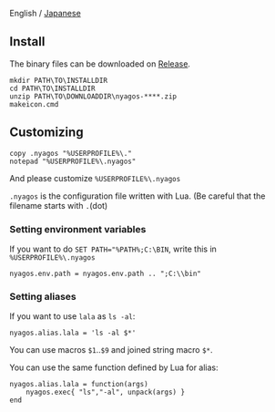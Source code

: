 English / [Japanese](./01-Install_ja.md)

## Install

The binary files can be downloaded on [Release](https://github.com/zetamatta/nyagos/releases).

    mkdir PATH\TO\INSTALLDIR
    cd PATH\TO\INSTALLDIR
    unzip PATH\TO\DOWNLOADDIR\nyagos-****.zip
    makeicon.cmd

## Customizing

    copy .nyagos "%USERPROFILE%\."
    notepad "%USERPROFILE%\.nyagos"

And please customize `%USERPROFILE%\.nyagos`

`.nyagos` is the configuration file written with Lua.
(Be careful that the filename starts with `.`(dot)

### Setting environment variables

If you want to do `SET PATH="%PATH%;C:\BIN`,
write this in `%USERPROFILE%\.nyagos`

    nyagos.env.path = nyagos.env.path .. ";C:\\bin"

### Setting aliases

If you want to use `lala` as `ls -al`:

    nyagos.alias.lala = 'ls -al $*'

You can use macros `$1`..`$9` and joined string macro `$*`.

You can use the same function defined by Lua for alias:

    nyagos.alias.lala = function(args)
        nyagos.exec{ "ls","-al", unpack(args) }
    end

